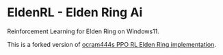 # EldenRL - Elden Ring Ai
Reinforcement Learning for Elden Ring on Windows11.  
  
This is a forked version of [ocram444s PPO RL Elden Ring implementation](https://github.com/ocram444/EldenRL).

